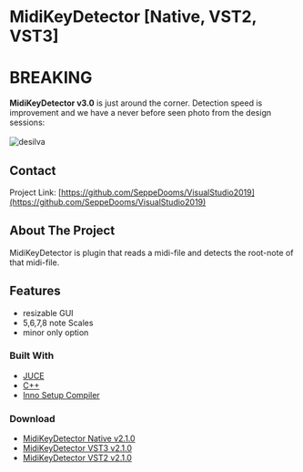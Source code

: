 # MidiKeyDetector [Native, VST2, VST3]


# BREAKING

**MidiKeyDetector v3.0** is just around the corner. Detection speed is improvement and we have a never before seen photo from the design sessions:<br><br>
![desilva](https://user-images.githubusercontent.com/6472374/93003437-54a7fd00-f547-11ea-8473-e4602993e69d.jpg)

<!-- CONTACT -->
## Contact
Project Link: [https://github.com/SeppeDooms/VisualStudio2019](https://github.com/SeppeDooms/VisualStudio2019)
<!-- ABOUT THE PROJECT -->
## About The Project
MidiKeyDetector is plugin that reads a midi-file and detects the root-note of that midi-file.

## Features
* resizable GUI
* 5,6,7,8 note Scales
* minor only option

### Built With
* [JUCE](https://juce.com)
* [C++](https://support.microsoft.com/nl-be/help/2977003/the-latest-supported-visual-c-downloads)
* [Inno Setup Compiler](https://jrsoftware.org/isinfo.php)

### Download
* [MidiKeyDetector Native v2.1.0](https://hogent-my.sharepoint.com/:u:/g/personal/seppe_dooms_student_hogent_be/EceQgC6CCOhNuKv3lY4xOm8BfNdaHDcJU2XLZNhq-HCNkQ?e=QZ1yQD)
* [MidiKeyDetector VST3 v2.1.0](https://hogent-my.sharepoint.com/:u:/g/personal/seppe_dooms_student_hogent_be/EakkohZLEZpDij_BeWb0vA8BpBM4My1UXq5H_1KLct4QtQ?e=nmwBNy)
* [MidiKeyDetector VST2 v2.1.0](https://hogent-my.sharepoint.com/:u:/g/personal/seppe_dooms_student_hogent_be/ESZARLHj9zNBs9FZY-1CMmcBVjq2RjZZq8Qenxh3GbJylw?e=Nf6D5K)
